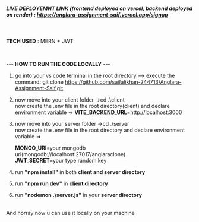 ##### **LIVE DEPLOYEMNT LINK (frontend deployed on vercel, backend deployed on render)** : https://anglara-assignment-saif.vercel.app/signup
<br>

**TECH USED** : MERN + JWT

<br>

--- **HOW TO RUN THE CODE LOCALLY** ---


1. go into your vs code terminal in the root directory 
--> execute the command:  git clone https://github.com/saifalikhan-244713/Anglara-Assignment-Saif.git 

2. now move into your client folder
	->cd .\client\
	now create the .env file in the root directory(client) and declare environment variable => **VITE_BACKEND_URL**=http://localhost:3000

3. now move into your server folder 
	->cd .\server\
	now create the .env file in the root directory and declare environment variable => 

	**MONGO_URI**=your mongodb uri(mongodb://localhost:27017/anglaraclone)
   <br>
	**JWT_SECRET**=your type random key 

5. run **"npm install"** in both **client and server directory** 

6. run **"npm run dev"** in **client directory**
   
7. run **"nodemon .\server.js\"** in your **server directory**
<br><br>

And horray now u can use it locally on your machine 
	
